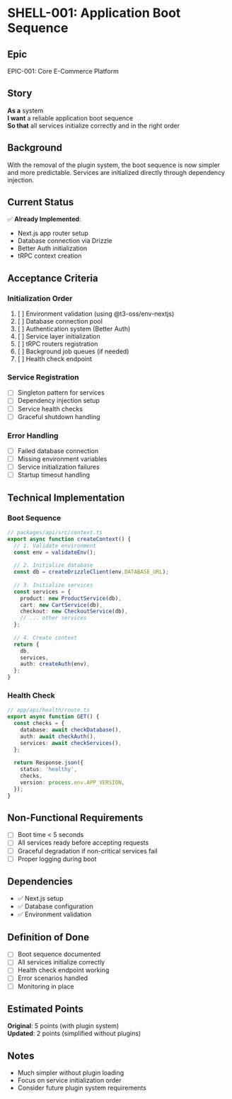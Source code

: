 # SHELL-001: Application Boot Sequence

## Epic

EPIC-001: Core E-Commerce Platform

## Story

**As a** system  
**I want** a reliable application boot sequence  
**So that** all services initialize correctly and in the right order

## Background

With the removal of the plugin system, the boot sequence is now simpler and more predictable. Services are initialized directly through dependency injection.

## Current Status

✅ **Already Implemented**:

- Next.js app router setup
- Database connection via Drizzle
- Better Auth initialization
- tRPC context creation

## Acceptance Criteria

### Initialization Order

1. [ ] Environment validation (using @t3-oss/env-nextjs)
2. [ ] Database connection pool
3. [ ] Authentication system (Better Auth)
4. [ ] Service layer initialization
5. [ ] tRPC routers registration
6. [ ] Background job queues (if needed)
7. [ ] Health check endpoint

### Service Registration

- [ ] Singleton pattern for services
- [ ] Dependency injection setup
- [ ] Service health checks
- [ ] Graceful shutdown handling

### Error Handling

- [ ] Failed database connection
- [ ] Missing environment variables
- [ ] Service initialization failures
- [ ] Startup timeout handling

## Technical Implementation

### Boot Sequence

```typescript
// packages/api/src/context.ts
export async function createContext() {
  // 1. Validate environment
  const env = validateEnv();
  
  // 2. Initialize database
  const db = createDrizzleClient(env.DATABASE_URL);
  
  // 3. Initialize services
  const services = {
    product: new ProductService(db),
    cart: new CartService(db),
    checkout: new CheckoutService(db),
    // ... other services
  };
  
  // 4. Create context
  return {
    db,
    services,
    auth: createAuth(env),
  };
}
```

### Health Check

```typescript
// app/api/health/route.ts
export async function GET() {
  const checks = {
    database: await checkDatabase(),
    auth: await checkAuth(),
    services: await checkServices(),
  };
  
  return Response.json({
    status: 'healthy',
    checks,
    version: process.env.APP_VERSION,
  });
}
```

## Non-Functional Requirements

- [ ] Boot time < 5 seconds
- [ ] All services ready before accepting requests
- [ ] Graceful degradation if non-critical services fail
- [ ] Proper logging during boot

## Dependencies

- ✅ Next.js setup
- ✅ Database configuration
- ✅ Environment validation

## Definition of Done

- [ ] Boot sequence documented
- [ ] All services initialize correctly
- [ ] Health check endpoint working
- [ ] Error scenarios handled
- [ ] Monitoring in place

## Estimated Points

**Original**: 5 points (with plugin system)  
**Updated**: 2 points (simplified without plugins)

## Notes

- Much simpler without plugin loading
- Focus on service initialization order
- Consider future plugin system requirements
